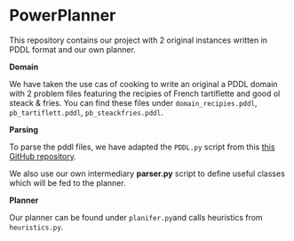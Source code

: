 # PowerPlanner

This repository contains our project with 2 original instances written in PDDL format and our own planner.

__Domain__

We have taken the use cas of cooking to write an original a PDDL domain with 2 problem files featuring the recipies of French tartiflette and good ol steack & fries. You can find these files under `domain_recipies.pddl`, `pb_tartiflett.pddl`, `pb_steackfries.pddl`. 

__Parsing__

To parse the pddl files, we have adapted the `PDDL.py` script from this [this GitHub repository](https://github.com/pucrs-automated-planning/pddl-parser).

We also use our own intermediary __parser.py__ script to define useful classes which will be fed to the planner.

__Planner__

Our planner can be found under `planifer.py`and calls heuristics from `heuristics.py`.
